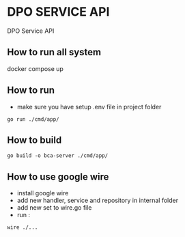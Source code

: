 # DPO SERVICE API
DPO Service API

## How to run all system
docker compose up

## How to run
- make sure you have setup .env file in project folder
```
go run ./cmd/app/

```

## How to build
```
go build -o bca-server ./cmd/app/
```

## How to use google wire
- install google wire
- add new handler, service and repository in internal folder
- add new set to wire.go file
- run :
```
wire ./...
```